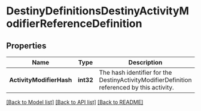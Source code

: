 # DestinyDefinitionsDestinyActivityModifierReferenceDefinition

## Properties
Name | Type | Description | Notes
------------ | ------------- | ------------- | -------------
**ActivityModifierHash** | **int32** | The hash identifier for the DestinyActivityModifierDefinition referenced by this activity. | [optional] [default to null]

[[Back to Model list]](../README.md#documentation-for-models) [[Back to API list]](../README.md#documentation-for-api-endpoints) [[Back to README]](../README.md)



